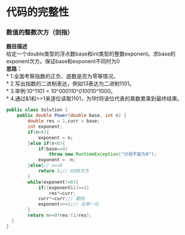 <a name="qcBjZ"></a>
# 代码的完整性
<a name="Js6hT"></a>
### 数值的整数次方（剑指）
**题目描述**<br />给定一个double类型的浮点数base和int类型的整数exponent。求base的exponent次方。保证base和exponent不同时为0<br />**思路：**<br />* 1.全面考察指数的正负、底数是否为零等情况。<br />* 2.写出指数的二进制表达，例如13表达为二进制1101。<br />* 3.举例:10^1101 = 10^0001*10^0100*10^1000。<br />* 4.通过&1和>>1来逐位读取1101，为1时将该位代表的乘数累乘到最终结果。

```java
public class Solution {
    public double Power(double base, int n) {
        double res = 1,curr = base;
        int exponent;
        if(n>0){
            exponent = n;
        }else if(n<0){
            if(base==0)
                throw new RuntimeException("分母不能为0"); 
            exponent = -n;
        }else{// n==0
            return 1;// 0的0次方
        }
        while(exponent!=0){
            if((exponent&1)==1)
                res*=curr;
            curr*=curr;// 翻倍
            exponent>>=1;// 右移一位
        }
        return n>=0?res:(1/res);    
  }
}
```